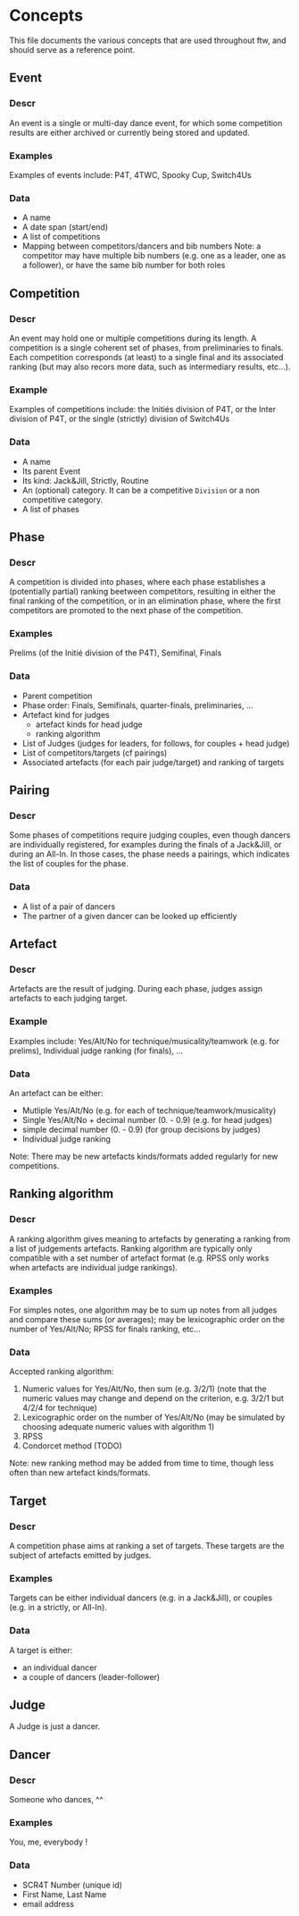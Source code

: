 
Concepts
========

This file documents the various concepts that are used throughout ftw, and
should serve as a reference point.


Event
-----

### Descr

An event is a single or multi-day dance event, for which some competition
results are either archived or currently being stored and updated.

### Examples

Examples of events include: P4T, 4TWC, Spooky Cup, Switch4Us

### Data

- A name
- A date span (start/end)
- A list of competitions
- Mapping between competitors/dancers and bib numbers
  Note: a competitor may have multiple bib numbers (e.g. one as a leader, one as a follower),
  or have the same bib number for both roles


Competition
-----------

### Descr

An event may hold one or multiple competitions during its length. A competition
is a single coherent set of phases, from preliminaries to finals. Each competition
corresponds (at least) to a single final and its associated ranking (but may also
recors more data, such as intermediary results, etc...).

### Example

Examples of competitions include: the Initiés division of P4T, or the Inter
division of P4T, or the single (strictly) division of Switch4Us

### Data

- A name
- Its parent Event
- Its kind: Jack&Jill, Strictly, Routine
- An (optional) category. It can be a competitive `Division` or a non competitive category.
- A list of phases


Phase
-----

### Descr

A competition is divided into phases, where each phase establishes a (potentially partial)
ranking beetween competitors, resulting in either the final ranking of the competition, or
in an elimination phase, where the first <n> competitors are promoted to the next phase of
the competition.

### Examples

Prelims (of the Initié division of the P4T), Semifinal, Finals

### Data

- Parent competition
- Phase order: Finals, Semifinals, quarter-finals, preliminaries, ...
- Artefact kind for judges
  + artefact kinds for head judge
  + ranking algorithm
- List of Judges (judges for leaders, for follows, for couples + head judge)
- List of competitors/targets (cf pairings)
- Associated artefacts (for each pair judge/target) and ranking of targets


Pairing
-------

### Descr

Some phases of competitions require judging couples, even though dancers
are individually registered, for examples during the finals of a Jack&Jill,
or during an All-In. In those cases, the phase needs a pairings, which
indicates the list of couples for the phase.

### Data

- A list of a pair of dancers
- The partner of a given dancer can be looked up efficiently



Artefact
--------

### Descr

Artefacts are the result of judging. During each phase, judges assign artefacts
to each judging target.

### Example

Examples include: Yes/Alt/No for technique/musicality/teamwork (e.g. for prelims),
Individual judge ranking (for finals), ...

### Data

An artefact can be either:
- Mutliple Yes/Alt/No (e.g. for each of technique/teamwork/musicality)
- Single Yes/Alt/No + decimal number (0. - 0.9) (e.g. for head judges)
- simple decimal number (0. - 0.9) (for group decisions by judges)
- Individual judge ranking

Note: There may be new artefacts kinds/formats added regularly for new competitions.


Ranking algorithm
-----------------

### Descr

A ranking algorithm gives meaning to artefacts by generating a ranking from a list
of judgements artefacts. Ranking algorithm are typically only compatible with a
set number of artefact format (e.g. RPSS only works when artefacts are individual judge
rankings).

### Examples

For simples notes, one algorithm may be to sum up notes from all judges and compare
these sums (or averages); may be lexicographic order on the number of Yes/Alt/No;
RPSS for finals ranking, etc...

### Data

Accepted ranking algorithm:
1) Numeric values for Yes/Alt/No, then sum (e.g. 3/2/1)
   (note that the numeric values may change and depend on the criterion,
   e.g. 3/2/1 but 4/2/4 for technique)
2) Lexicographic order on the number of Yes/Alt/No (may be simulated by
   choosing adequate numeric values with algorithm 1)
3) RPSS
4) Condorcet method (TODO)

Note: new ranking method may be added from time to time, though less often
than new artefact kinds/formats.

Target
------

### Descr

A competition phase aims at ranking a set of targets. These targets are the subject
of artefacts emitted by judges.

### Examples

Targets can be either individual dancers (e.g. in a Jack&Jill), or couples (e.g. in a strictly,
or All-In).

### Data

A target is either:
- an individual dancer
- a couple of dancers (leader-follower)


Judge
-----

A Judge is just a dancer.

Dancer
------

### Descr

Someone who dances, ^^

### Examples

You, me, everybody !

### Data

- SCR4T Number (unique id)
- First Name, Last Name
- email address


